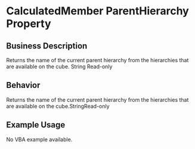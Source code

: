 # CalculatedMember ParentHierarchy Property

## Business Description
Returns the name of the current parent hierarchy from the hierarchies that are available on the cube. String Read-only

## Behavior
Returns the name of the current parent hierarchy from the hierarchies that are available on the cube.StringRead-only

## Example Usage
No VBA example available.